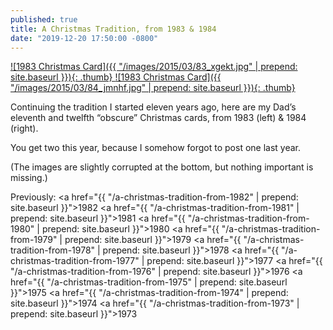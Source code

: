 ```yaml
---
published: true
title: A Christmas Tradition, from 1983 & 1984
date: "2019-12-20 17:50:00 -0800"
---
```


<a href="/images/2015/03/83_xgekt.jpg">
  ![1983 Christmas Card]({{ "/images/2015/03/83_xgekt.jpg" | prepend: site.baseurl }}){: .thumb}
</a>

<a href="/images/2015/03/84_jmnhf.jpg">
  ![1983 Christmas Card]({{ "/images/2015/03/84_jmnhf.jpg" | prepend: site.baseurl }}){: .thumb}
</a>

Continuing the tradition I started eleven years ago, here are my Dad&rsquo;s eleventh
and twelfth
&ldquo;obscure&rdquo; Christmas cards, from 1983 (left) & 1984 (right).

You get two this year, because I somehow forgot to post one last year.

(The images are slightly corrupted at the bottom, but nothing important is missing.)

Previously:
<a href="{{ "/a-christmas-tradition-from-1982" | prepend: site.baseurl }}">1982</a>
<a href="{{ "/a-christmas-tradition-from-1981" | prepend: site.baseurl }}">1981</a>
<a href="{{ "/a-christmas-tradition-from-1980" | prepend: site.baseurl }}">1980</a>
<a href="{{ "/a-christmas-tradition-from-1979" | prepend: site.baseurl }}">1979</a>
<a href="{{ "/a-christmas-tradition-from-1978" | prepend: site.baseurl }}">1978</a>
<a href="{{ "/a-christmas-tradition-from-1977" | prepend: site.baseurl }}">1977</a>
<a href="{{ "/a-christmas-tradition-from-1976" | prepend: site.baseurl }}">1976</a>
<a href="{{ "/a-christmas-tradition-from-1975" | prepend: site.baseurl }}">1975</a>
<a href="{{ "/a-christmas-tradition-from-1974" | prepend: site.baseurl }}">1974</a>
<a href="{{ "/a-christmas-tradition-from-1973" | prepend: site.baseurl }}">1973</a>
